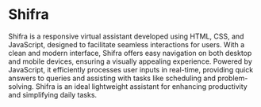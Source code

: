 # Shifra
 Shifra is a responsive virtual assistant developed using HTML, CSS, and JavaScript, designed to facilitate seamless interactions for users. With a clean and modern interface, Shifra offers easy navigation on both desktop and mobile devices, ensuring a visually appealing experience. Powered by JavaScript, it efficiently processes user inputs in real-time, providing quick answers to queries and assisting with tasks like scheduling and problem-solving. Shifra is an ideal lightweight assistant for enhancing productivity and simplifying daily tasks.
